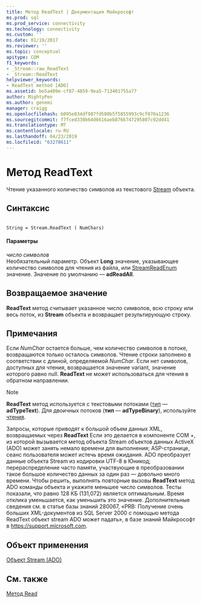 ```yaml
---
title: Метод ReadText | Документация Майкрософт
ms.prod: sql
ms.prod_service: connectivity
ms.technology: connectivity
ms.custom: ''
ms.date: 01/19/2017
ms.reviewer: ''
ms.topic: conceptual
apitype: COM
f1_keywords:
- _Stream::raw_ReadText
- _Stream::ReadText
helpviewer_keywords:
- ReadText method [ADO]
ms.assetid: be5a409e-cf87-4859-9ea5-713401755a77
author: MightyPen
ms.author: genemi
manager: craigg
ms.openlocfilehash: b095e034df987fd580b5f5855993c9cf070a1236
ms.sourcegitcommit: f7fced330b64d6616aeb8766747295807c92dd41
ms.translationtype: MT
ms.contentlocale: ru-RU
ms.lasthandoff: 04/23/2019
ms.locfileid: "63278611"
---
```

# <a name="readtext-method"></a>Метод ReadText
Чтение указанного количество символов из текстового [Stream](../../../ado/reference/ado-api/stream-object-ado.md) объекта.  
  
## <a name="syntax"></a>Синтаксис  
  
```  
  
String = Stream.ReadText ( NumChars)  
```  
  
#### <a name="parameters"></a>Параметры  
 *число символов*  
 Необязательный параметр. Объект **Long** значение, указывающее количество символов для чтения из файла, или [StreamReadEnum](../../../ado/reference/ado-api/streamreadenum.md) значение. Значение по умолчанию — **adReadAll**.  
  
## <a name="return-value"></a>Возвращаемое значение  
 **ReadText** метод считывает указанное число символов, всю строку или весь поток, из **Stream** объекта и возвращает результирующую строку.  
  
## <a name="remarks"></a>Примечания  
 Если *NumChar* остается больше, чем количество символов в потоке, возвращаются только осталось символов. Чтение строки заполнено в соответствии с длиной, определяемой *NumChar*. Если нет символов, доступных для чтения, возвращается значение variant, значение которого равно null. **ReadText** не может использоваться для чтения в обратном направлении.  
  
> [!NOTE]
>  **ReadText** метод используется с текстовыми потоками ([тип](../../../ado/reference/ado-api/type-property-ado-stream.md) — **adTypeText**). Для двоичных потоков (**тип** — **adTypeBinary**), используйте [чтения](../../../ado/reference/ado-api/read-method.md).  
  
 Запросы, которые приводят к большой объем данных XML, возвращаемых через **ReadText** Если это делается в компоненте COM +, из которой вызывается метод объекта Stream объектов данных ActiveX (ADO) может занять немало времени для выполнения; ASP-странице, сеанс пользователя может истечь время ожидания. ADO преобразует данные объекта Stream из кодировки UTF-8 в Юникод; перераспределение часто памяти, участвующие в преобразовании такое большое количество данных за один раз — довольно много времени. Чтобы решить, выполнять повторные вызовы **ReadText** метод ADO команды объекта и укажите меньшее число символов. Тесты показали, что равно 128 КБ (131,072) является оптимальным. Время отклика уменьшается, как уменьшить это значение. Дополнительные сведения см. в статье базы знаний 280067, «PRB: Получение очень больших XML-документов из SQL Server 2000 с помощью метода ReadText объект stream ADO может падать», в базе знаний Майкрософт в https://support.microsoft.com.  
  
## <a name="applies-to"></a>Объект применения  
 [Объект Stream (ADO)](../../../ado/reference/ado-api/stream-object-ado.md)  
  
## <a name="see-also"></a>См. также  
 [Метод Read](../../../ado/reference/ado-api/read-method.md)
